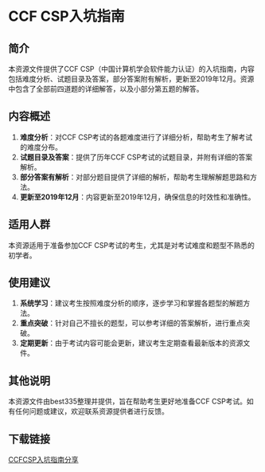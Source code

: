# CCF CSP入坑指南

## 简介
本资源文件提供了CCF CSP（中国计算机学会软件能力认证）的入坑指南，内容包括难度分析、试题目录及答案，部分答案附有解析，更新至2019年12月。资源中包含了全部前四道题的详细解答，以及小部分第五题的解答。

## 内容概述
1. **难度分析**：对CCF CSP考试的各题难度进行了详细分析，帮助考生了解考试的难度分布。
2. **试题目录及答案**：提供了历年CCF CSP考试的试题目录，并附有详细的答案解析。
3. **部分答案有解析**：对部分题目提供了详细的解析，帮助考生理解解题思路和方法。
4. **更新至2019年12月**：内容更新至2019年12月，确保信息的时效性和准确性。

## 适用人群
本资源适用于准备参加CCF CSP考试的考生，尤其是对考试难度和题型不熟悉的初学者。

## 使用建议
1. **系统学习**：建议考生按照难度分析的顺序，逐步学习和掌握各题型的解题方法。
2. **重点突破**：针对自己不擅长的题型，可以参考详细的答案解析，进行重点突破。
3. **定期更新**：由于考试内容可能会更新，建议考生定期查看最新版本的资源文件。

## 其他说明
本资源文件由best335整理并提供，旨在帮助考生更好地准备CCF CSP考试。如有任何问题或建议，欢迎联系资源提供者进行反馈。

## 下载链接

[CCFCSP入坑指南分享](https://pan.quark.cn/s/e56d29fa252c)
